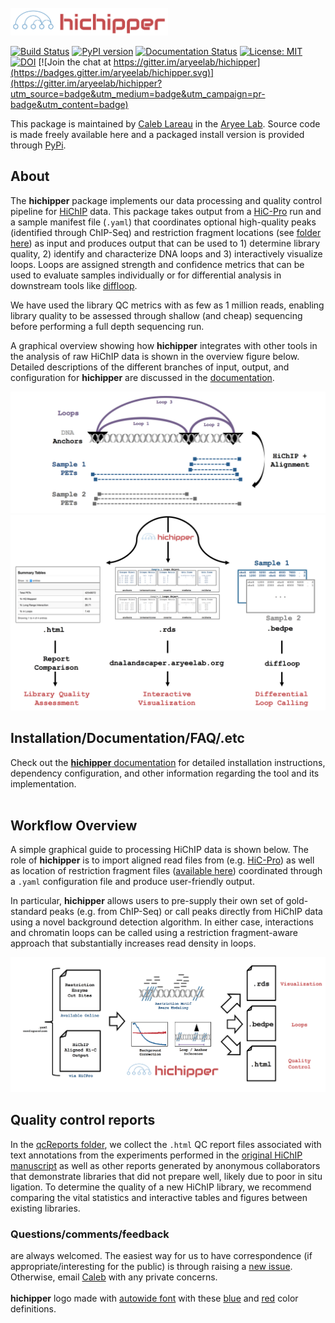 <p align="left">
  <br><br><br>
  <img src="docs/content/media/hichipper_logo.png" width="50%"/>
</p>


[![Build Status](https://travis-ci.org/aryeelab/hichipper.svg?branch=master)](https://travis-ci.org/aryeelab/hichipper)
[![PyPI version](https://img.shields.io/badge/pypi-0.7.0-brightgreen.svg)](https://pypi.python.org/pypi/hichipper/)
[![Documentation Status](https://readthedocs.org/projects/hichipper/badge/?version=latest)](http://hichipper.readthedocs.io/en/latest/?badge=latest)
[![License: MIT](https://img.shields.io/badge/License-MIT-blue.svg)](https://opensource.org/licenses/MIT)
[![DOI](https://zenodo.org/badge/70860290.svg)](https://zenodo.org/badge/latestdoi/70860290)
[![Join the chat at https://gitter.im/aryeelab/hichipper](https://badges.gitter.im/aryeelab/hichipper.svg)](https://gitter.im/aryeelab/hichipper?utm_source=badge&utm_medium=badge&utm_campaign=pr-badge&utm_content=badge)


This package is maintained by [Caleb Lareau](mailto:caleblareau@g.harvard.edu) in
the [Aryee Lab](http://aryee.mgh.harvard.edu/). Source code is made freely available
here and a packaged install version is provided through [PyPi](https://pypi.python.org/pypi/hichipper/).

## About
The **hichipper** package implements our data processing and quality control pipeline for 
[HiChIP](http://www.nature.com/nmeth/journal/vaop/ncurrent/full/nmeth.3999.html) data.
This package takes output from a [HiC-Pro](https://github.com/nservant/HiC-Pro)
run and a sample manifest file (`.yaml`)
that coordinates optional high-quality peaks (identified through ChIP-Seq) and
restriction fragment locations (see [folder here](RestrictionFragmentFiles))
as input and produces output that can be used to 1) determine library quality,
2) identify and characterize DNA loops and 3) interactively visualize loops.
Loops are assigned strength and confidence metrics that can be used to evaluate samples
individually or for differential analysis in
downstream tools like [diffloop](https://bioconductor.org/packages/release/bioc/html/diffloop.html).


We have used the library QC metrics with as few as 1 million reads, enabling library quality
to be assessed through shallow (and cheap) sequencing before performing a full depth sequencing run.

A graphical overview showing how **hichipper** integrates with other tools in the analysis of raw HiChIP data
is shown in the overview figure below. Detailed descriptions of the different branches of
input, output, and configuration for **hichipper** are discussed in the [documentation](http://hichipper.readthedocs.io).

![big1](docs/content/media/Big1.png)
![big2](docs/content/media/Big2.png)<br>

## Installation/Documentation/FAQ/.etc

Check out the [**hichipper** documentation](http://hichipper.readthedocs.io) for detailed
installation instructions, dependency configuration, and other information regarding the tool and its implementation.
<br><br>


## Workflow Overview
A simple graphical guide to processing HiChIP data is shown below. The role of **hichipper**
is to import aligned read files from (e.g. [HiC-Pro](https://github.com/nservant/HiC-Pro))
as well as location of restriction fragment files
([available here](https://github.com/aryeelab/hichipper/tree/master/RestrictionFragmentFiles)) coordinated through a
`.yaml` configuration file and produce user-friendly output. 

In particular, **hichipper** allows users to pre-supply their own set of gold-standard peaks (e.g. from ChIP-Seq)
or call peaks directly from HiChIP data using a novel background detection algorithm. In either case, interactions
and chromatin loops can be called using a restriction fragment-aware approach that substantially increases read density in loops. 
 
![hichipper_overview](docs/content/media/Overview.png)

## Quality control reports
In the [qcReports folder](qcReports), we collect the `.html` QC report files associated with text annotations
from the experiments performed in the [original HiChIP manuscript](http://www.nature.com/nmeth/journal/vaop/ncurrent/full/nmeth.3999.html)
as well as other reports generated by anonymous collaborators that demonstrate libraries that did not prepare well, likely due
to poor in situ ligation. To determine the quality of a new HiChIP library, we recommend comparing the vital statistics and 
interactive tables and figures between existing libraries. 


### Questions/comments/feedback
are always welcomed. The easiest way for us to have correspondence (if appropriate/interesting
for the public) is through raising a [new issue](https://github.com/aryeelab/hichipper/issues/new).
Otherwise, email [Caleb](mailto:caleblareau@g.harvard.edu) with any private concerns.
<br><br>
**hichipper** logo made with [autowide font](http://www.1001freefonts.com/audiowide.font) with these
[blue](http://www.color-hex.com/color/4b96c6) and [red](http://www.color-hex.com/color/bf5150)
color definitions.
<br><br>
